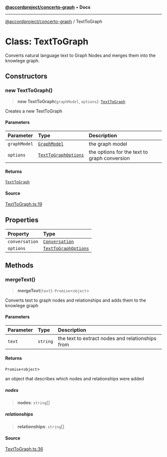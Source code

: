 [**@accordproject/concerto-graph**](../README.md) • **Docs**

***

[@accordproject/concerto-graph](../README.md) / TextToGraph

# Class: TextToGraph

Converts natural language text to Graph Nodes and merges them
into the knowlege graph.

## Constructors

### new TextToGraph()

> **new TextToGraph**(`graphModel`, `options`): [`TextToGraph`](TextToGraph.md)

Creates a new TextToGraph

#### Parameters

| Parameter | Type | Description |
| :------ | :------ | :------ |
| `graphModel` | [`GraphModel`](GraphModel.md) | the graph model |
| `options` | [`TextToGraphOptions`](../type-aliases/TextToGraphOptions.md) | the options for the text to graph conversion |

#### Returns

[`TextToGraph`](TextToGraph.md)

#### Source

[TextToGraph.ts:19](https://github.com/accordproject/lab-concerto-graph/blob/7906621d6d0601d49217ffdd5ad64cfc20af0507/src/TextToGraph.ts#L19)

## Properties

| Property | Type |
| :------ | :------ |
| `conversation` | [`Conversation`](Conversation.md) |
| `options` | [`TextToGraphOptions`](../type-aliases/TextToGraphOptions.md) |

## Methods

### mergeText()

> **mergeText**(`text`): `Promise`\<`object`\>

Converts text to graph nodes and relationships and adds them to the knowlege graph

#### Parameters

| Parameter | Type | Description |
| :------ | :------ | :------ |
| `text` | `string` | the text to extract nodes and relationships from |

#### Returns

`Promise`\<`object`\>

an object that describes which nodes and relationships were added

##### nodes

> **nodes**: `string`[]

##### relationships

> **relationships**: `string`[]

#### Source

[TextToGraph.ts:36](https://github.com/accordproject/lab-concerto-graph/blob/7906621d6d0601d49217ffdd5ad64cfc20af0507/src/TextToGraph.ts#L36)
